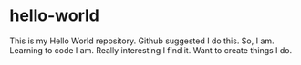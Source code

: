 # hello-world
This is my Hello World repository. Github suggested I do this. So, I am.
Learning to code I am. Really interesting I find it. Want to create things I do.
